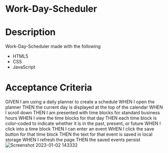 # Work-Day-Scheduler

# Description
Work-Day-Scheduler made with the following 
- HTML5
- CSS
- JavaScript

# Acceptance Criteria
GIVEN I am using a daily planner to create a schedule
WHEN I open the planner
THEN the current day is displayed at the top of the calendar
WHEN I scroll down
THEN I am presented with time blocks for standard business hours
WHEN I view the time blocks for that day
THEN each time block is color-coded to indicate whether it is in the past, present, or future
WHEN I click into a time block
THEN I can enter an event
WHEN I click the save button for that time block
THEN the text for that event is saved in local storage
WHEN I refresh the page
THEN the saved events persist
![Screenshot 2023-01-02 143332](https://user-images.githubusercontent.com/107729218/210282271-bce770ef-99ed-4deb-b870-dc55e873cc8f.png)
